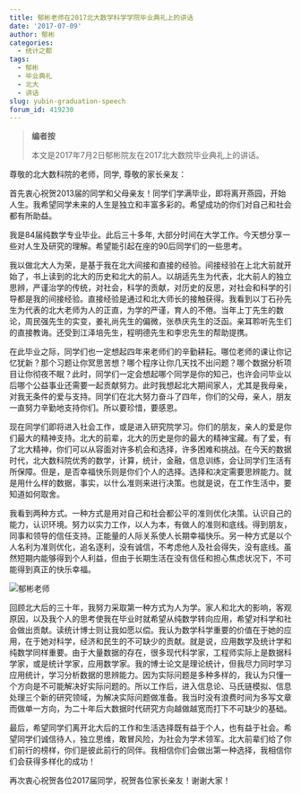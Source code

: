 ```yaml
---
title: 郁彬老师在2017北大数学科学学院毕业典礼上的讲话 
date: '2017-07-09'
author: 郁彬
categories:
  - 统计之都
tags:
  - 郁彬
  - 毕业典礼
  - 北大
  - 讲话
slug: yubin-graduation-speech
forum_id: 419230
---
```


> **编者按**
> 
> 本文是2017年7月2日郁彬院友在2017北大数院毕业典礼上的讲话。

尊敬的北大数科院的老师，同学,  尊敬的家长亲友：

首先衷心祝贺2013届的同学和父母亲友！同学们学满毕业，即将离开燕园，开始人生。我希望同学未来的人生是独立和丰富多彩的。希望成功的你们对自己和社会都有所助益。

我是84届纯数学专业毕业。此后三十多年, 大部分时间在大学工作。今天想分享一些对人生及研究的理解。希望能引起在座的90后同学们的一些思考。

我以做北大人为荣，是基于我在北大间接和直接的经验。间接经验在上北大前就开始了，书上读到的北大的历史和北大的前人。以胡适先生为代表，北大前人的独立思辨，严谨治学的传统，对社会，科学的贡献，对历史的反思，对社会和科学的引导都是我的间接经验。直接经验是通过和北大师长的接触获得。我看到以丁石孙先生为代表的北大老师为人的正直，为学的严谨，育人的不倦。当年上丁先生的数论，周民强先生的实变，姜礼尚先生的偏微，张恭庆先生的泛函。亲耳聆听先生们的直接教诲。还受到江泽培先生，程明德先生和李忠先生的帮助提携。

在此毕业之际，同学们也一定想起四年来老师们的辛勤耕耘。哪位老师的课让你记忆犹新？那个习题让你冥思苦想？哪个程序让你几天找不出问题？哪个数据分析项目让你彻夜不眠？此时，同学们一定会想起哪个同学是你的知己，也许会问毕业以后哪个公益事业还需要一起贡献努力。此时我想起北大期间家人，尤其是我母亲，对我无条件的爱与支持。同学们在北大努力奋斗了四年，你们的父母，亲人，朋友一直努力辛勤地支持你们。所以要珍惜，要感恩。

现在同学们即将进入社会工作，或是进入研究院学习。你们的朋友，亲人的爱是你们最大的精神支持。北大的前辈，北大的历史是你的最大的精神宝藏。有了爱，有了北大精神，你们可以从容面对许多机会和选择，许多困难和挑战。在今天的数据时代，北大数科院优秀的数学，计算，统计，金融，信息训练，会让同学们生活有所保障。但是，是否幸福快乐则是你们个人的选择。选择和决定需要思辨能力。就是用什么样的数据，事实，以什么准则来进行决策。也就是说，在工作生活中，要知道如何取舍。

我看到两种方式。一种方式是用对自己和社会都公平的准则优化决策。认识自己的能力，认识环境。努力以实力工作，以人为本，有做人的准则和底线。得到朋友，同事和领导的信任支持。正能量的人际关系使人长期幸福快乐。另一种方式是以个人名利为准则优化，追名逐利，没有诚信，不考虑他人及社会得失，没有底线。虽然短期内能够得到个人利益，但由于长期生活在没有信任和担心焦虑状况下，不可能得到真正的快乐幸福。

![郁彬老师](https://user-images.githubusercontent.com/18381242/28365648-f6252d28-6cbb-11e7-9528-7be633543bc3.jpg)

回顾北大后的三十年，我努力采取第一种方式为人为学。家人和北大的影响，客观原因，以及我个人的思考使我在毕业时就希望从纯数学转向应用，希望对科学和社会做出贡献。读统计博士则让我如愿以偿。我认为数学科学重要的价值在于她的应用，在于她对科学，经济和民生的不可缺少的贡献。就是说，应用数学及统计学和纯数学同样重要。由于大量数据的存在，很多现代科学家，工程师实际上是数据科学家，或是统计学家，应用数学家。我的博士论文是理论统计，但我尽力同时学习应用统计，学习分析数据的思辨能力。因为实际问题是多种多样的，我认为只懂一个方向是不可能解决好实际问题的。所以工作后，进入信息论、马氏链模拟、信息处理三个新的研究领域，为解决实际问题做准备。我当时没有浪费时间为多写文章而做单一方向，为二十年后大数据时代研究方向越做越宽而打下不可缺少的基础。

最后，希望同学们离开北大后的工作和生活选择既有益于个人，也有益于社会。希望同学们诚信待人，独立思维，敢冒风险，为社会为学术领军。北大前辈们给了你们前行的榜样，你们是彼此前行的同伴。我相信你们会做出第一种选择，我相信你们会获得多样化的成功！

再次衷心祝贺各位2017届同学，祝贺各位家长亲友！谢谢大家！
